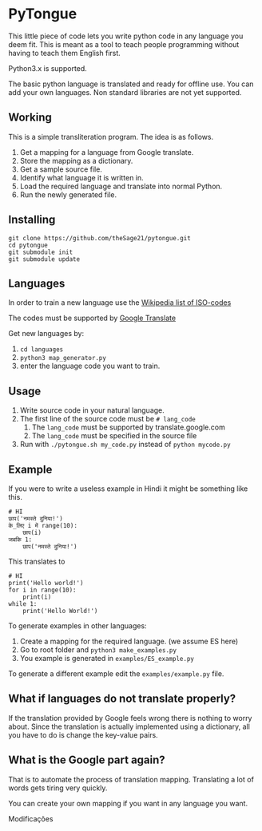 # PyTongue

This little piece of code lets you write python code in any language you deem fit.
This is meant as a tool to teach people programming without having to teach them English first.

Python3.x is supported.

The basic python language is translated and ready for offline use.
You can add your own languages. Non standard libraries are not yet supported.

Working
-------

This is a simple transliteration program. The idea is as follows.

1. Get a mapping for a language from Google translate.
2. Store the mapping as a dictionary.
3. Get a sample source file.
4. Identify what language it is written in.
5. Load the required language and translate into normal Python.
6. Run the newly generated file.

Installing
----------

```
git clone https://github.com/theSage21/pytongue.git
cd pytongue
git submodule init
git submodule update
```

Languages
---------

In order to train a new language use the [Wikipedia list of ISO-codes](https://en.wikipedia.org/wiki/List_of_ISO_639-1_codes)

The codes must be supported by [Google Translate](https://translate.google.com)

Get new languages by:

1. `cd languages`
2. `python3 map_generator.py`
3. enter the language code you want to train.

Usage
-----

1. Write source code in your natural language.
2. The first line of the source code must be `# lang_code`
    1. The `lang_code` must be supported by translate.google.com
    2. The `lang_code` must be specified in the source file
3. Run with `./pytongue.sh my_code.py` instead of `python mycode.py`

Example
-------

If you were to write a useless example in Hindi it might be something like this.

```
# HI
छाप('नमस्ते दुनिया!')
के_लिए i में range(10):
    छाप(i)
जबकि 1:
    छाप('नमस्ते दुनिया!')
```

This translates to

```
# HI
print('Hello world!')
for i in range(10):
    print(i)
while 1:
    print('Hello World!')
```

To generate examples in other languages:

1. Create a mapping for the required language. (we assume ES here)
2. Go to root folder and `python3 make_examples.py`
3. You example is generated in `examples/ES_example.py`

To generate a different example edit the `examples/example.py` file.

What if languages do not translate properly?
--------------------------------------------

If the translation provided by Google feels wrong there is nothing to worry about.
Since the translation is actually implemented using a dictionary, all you have to do is change the key-value pairs.

What is the Google part again?
------------------------------

That is to automate the process of translation mapping. Translating a lot of words gets tiring very quickly.

You can create your own mapping if you want in any language you want.

Modificações

